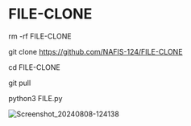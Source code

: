 # FILE-CLONE

rm -rf FILE-CLONE

git clone https://github.com/NAFIS-124/FILE-CLONE

cd  FILE-CLONE

git pull

python3 FILE.py

![Screenshot_20240808-124138](https://github.com/user-attachments/assets/289614b9-96c2-49e1-8b0a-f433223fb543)
